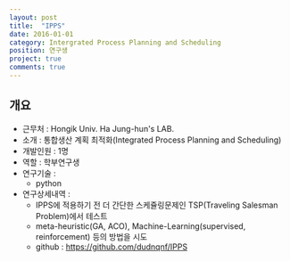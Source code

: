 ```yaml
---
layout: post
title:  "IPPS"
date: 2016-01-01
category: Intergrated Process Planning and Scheduling
position: 연구생
project: true
comments: true
---
```


## 개요
- 근무처 : Hongik Univ. Ha Jung-hun's LAB.
- 소개 : 통합생산 계획 최적화(Integrated Process Planning and Scheduling)
- 개발인원 : 1명
- 역할 : 학부연구생
- 연구기술 :
	- python
- 연구상세내역 :
	- IPPS에 적용하기 전 더 간단한 스케쥴링문제인 TSP(Traveling Salesman Problem)에서 테스트
  - meta-heuristic(GA, ACO), Machine-Learning(supervised, reinforcement) 등의 방법을 시도
  - github : https://github.com/dudnqnf/IPPS
